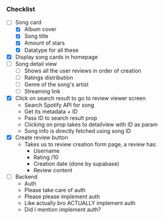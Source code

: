 ### Checklist
- [ ] Song card
    - [x] Album cover
    - [x] Song title
    - [x] Amount of stars
    - [x] Datatype for all these 
- [x] Display song cards in homepage 
- [ ] Song detail view
    - [ ] Shows all the user reviews in order of creation
    - [ ] Ratings distribution
    - [ ] Genre of the song's artist
    - [ ] Streaming link

- [x] Click on search result to go to review viewer screen
    - Search Spotify API for song
    - Get its metadata + ID
    - Pass ID to search result prop
    - Clicking on prop takes to detailview with ID as param
    - Song info is directly fetched using song ID
- [x] Create review button
    - Takes us to review creation form page, a review has:
        - Username
        - Rating /10
        - Creation date (done by supabase)
        - Review content
- [ ] Backend
    - Auth
    - Please take care of auth
    - Please please implement auth
    - Like actually bro ACTUALLY implement auth
    - Did I mention implement auth?
